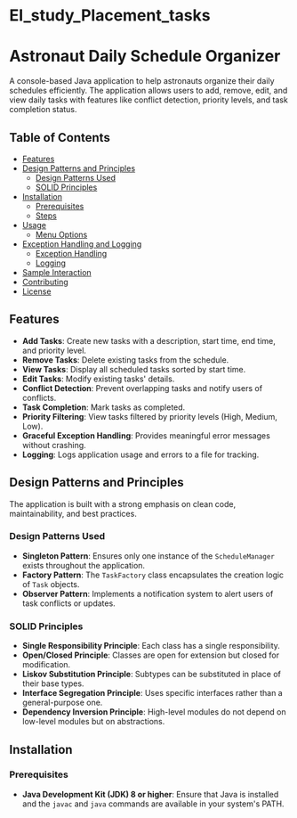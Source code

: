 # EI_study_Placement_tasks

# Astronaut Daily Schedule Organizer

A console-based Java application to help astronauts organize their daily schedules efficiently. The application allows users to add, remove, edit, and view daily tasks with features like conflict detection, priority levels, and task completion status.

## Table of Contents

- [Features](#features)
- [Design Patterns and Principles](#design-patterns-and-principles)
  - [Design Patterns Used](#design-patterns-used)
  - [SOLID Principles](#solid-principles)
- [Installation](#installation)
  - [Prerequisites](#prerequisites)
  - [Steps](#steps)
- [Usage](#usage)
  - [Menu Options](#menu-options)
- [Exception Handling and Logging](#exception-handling-and-logging)
  - [Exception Handling](#exception-handling)
  - [Logging](#logging)
- [Sample Interaction](#sample-interaction)
- [Contributing](#contributing)
- [License](#license)

## Features

- **Add Tasks**: Create new tasks with a description, start time, end time, and priority level.
- **Remove Tasks**: Delete existing tasks from the schedule.
- **View Tasks**: Display all scheduled tasks sorted by start time.
- **Edit Tasks**: Modify existing tasks' details.
- **Conflict Detection**: Prevent overlapping tasks and notify users of conflicts.
- **Task Completion**: Mark tasks as completed.
- **Priority Filtering**: View tasks filtered by priority levels (High, Medium, Low).
- **Graceful Exception Handling**: Provides meaningful error messages without crashing.
- **Logging**: Logs application usage and errors to a file for tracking.

## Design Patterns and Principles

The application is built with a strong emphasis on clean code, maintainability, and best practices.

### Design Patterns Used

- **Singleton Pattern**: Ensures only one instance of the `ScheduleManager` exists throughout the application.
- **Factory Pattern**: The `TaskFactory` class encapsulates the creation logic of `Task` objects.
- **Observer Pattern**: Implements a notification system to alert users of task conflicts or updates.

### SOLID Principles

- **Single Responsibility Principle**: Each class has a single responsibility.
- **Open/Closed Principle**: Classes are open for extension but closed for modification.
- **Liskov Substitution Principle**: Subtypes can be substituted in place of their base types.
- **Interface Segregation Principle**: Uses specific interfaces rather than a general-purpose one.
- **Dependency Inversion Principle**: High-level modules do not depend on low-level modules but on abstractions.

## Installation

### Prerequisites

- **Java Development Kit (JDK) 8 or higher**: Ensure that Java is installed and the `javac` and `java` commands are available in your system's PATH.



 


